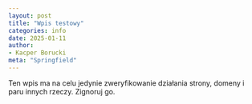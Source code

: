 ```yaml
---
layout: post
title: "Wpis testowy"
categories: info
date: 2025-01-11
author:
- Kacper Borucki
meta: "Springfield"
---
```



Ten wpis ma na celu jedynie zweryfikowanie działania strony, domeny i paru innych rzeczy. Zignoruj go.